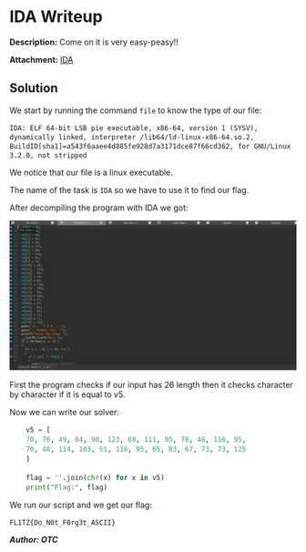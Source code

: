 # IDA Writeup
**Description:**
Come on it is very easy-peasy!!

**Attachment:**
[IDA](../Files/IDA)

## Solution

We start by running the command `file` to know the type of our file:

    IDA: ELF 64-bit LSB pie executable, x86-64, version 1 (SYSV), dynamically linked, interpreter /lib64/ld-linux-x86-64.so.2, BuildID[sha1]=a543f6aaee4d885fe928d7a3171dce87f66cd362, for GNU/Linux 3.2.0, not stripped

We notice that our file is a linux executable.

The name of the task is `IDA` so we have to use it to find our flag.

After decompiling the program with IDA we got:

![IDA](../Ressources/IDA.png)

First the program checks if our input has 26 length then it checks character by character if it is equal to v5.

Now we can write our solver:
```py
    v5 = [
    70, 76, 49, 84, 90, 123, 68, 111, 95, 78, 48, 116, 95,
    70, 48, 114, 103, 51, 116, 95, 65, 83, 67, 73, 73, 125
    ]

    flag = ''.join(chr(x) for x in v5)
    print("Flag:", flag)
```
We run our script and we get our flag:

    FL1TZ{Do_N0t_F0rg3t_ASCII}

***Author: OTC***
